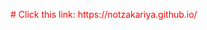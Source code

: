 <p style="color:red",style="font-family:verdana",style="font-size:30px">
# Click this link:
https://notzakariya.github.io/
</p>
